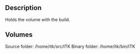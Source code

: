 Description
-----------

Holds the volume with the build.

Volumes
-------
Source folder: /home/itk/src/ITK
Binary folder: /home/itk/bin/ITK
